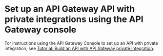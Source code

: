 # Set up an API Gateway API with private integrations using the API Gateway console<a name="set-up-api-with-vpclink-console"></a>

For instructions using the API Gateway Console to set up an API with private integration, see [Tutorial: Build an API with API Gateway private integration](getting-started-with-private-integration.md)\.
